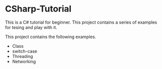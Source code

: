 # CSharp-Tutorial

This is a C# tutorial for beginner. This project contains a series of examples for tesing and play with it.

This project contains the following examples.

* Class
* switch-case
* Threading
* Networking
